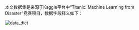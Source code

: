 本文数据集是来源于Kaggle平台中“Titanic: Machine Learning from Disaster”竞赛项目，数据字段释义如下：


![data_dict](https://s1.ax1x.com/2020/05/18/Yfk4PI.png)
